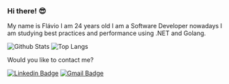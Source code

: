### Hi there! 😎

My name is Flávio I am 24 years old I am a Software Developer nowadays I am studying best practices and performance using .NET and Golang.

![Github Stats](https://github-readme-stats.vercel.app/api?username=flaviogf&show_icons=true&include_all_commits=true)
![Top Langs](https://github-readme-stats.vercel.app/api/top-langs/?username=flaviogf&show_icons=true&layout=compact)

Would you like to contact me?

[![Linkedin Badge](https://img.shields.io/badge/-LinkedIn-blue?style=flat-square&logo=Linkedin&logoColor=white&link=https://www.linkedin.com/in/flaviogf)](https://www.linkedin.com/in/flaviogf)
[![Gmail Badge](https://img.shields.io/badge/-Gmail-red?style=flat-square&logo=Gmail&logoColor=white&link=mailto:flavio.fernandes6@gmail.com)](mailto:flavio.fernandes6@gmail.com)
